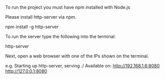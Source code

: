 To run the project you must have npm installed with Node.js

Please install http-server via npm.

npm install -g http-server

To run the server type the following into the terminal:

http-server

Next, open a web browser with one of the IPs shown on the terminal.

e.g.
Starting up http-server, serving ./
Available on:
  http://192.168.1.6:8080
  http://127.0.0.1:8080